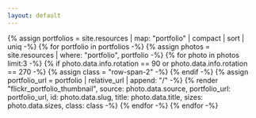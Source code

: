 ```yaml
---
layout: default
---
```


<div class="mx-auto">
  <div class="grid grid-cols-1 gap-1 lg:grid-cols-2 2xl:grid-cols-3">
{% assign portfolios = site.resources | map: "portfolio" | compact | sort | uniq -%}
{% for portfolio in portfolios -%}
{%   assign photos = site.resources | where: "portfolio", portfolio -%}
{%   for photo in photos limit:3 -%}
{%     if photo.data.info.rotation == 90 or photo.data.info.rotation == 270 -%}
{%       assign class = "row-span-2" -%}
{%     endif -%}
{%     assign portfolio_url = portfolio | relative_url | append: "/" -%}
{%     render "flickr_portfolio_thumbnail",
              source:        photo.data.source,
              portfolio_url: portfolio_url,
              id:            photo.data.slug,
              title:         photo.data.title,
              sizes:         photo.data.sizes,
              class:         class -%}
{%   endfor -%}
{% endfor -%}
  </div>
</div>

